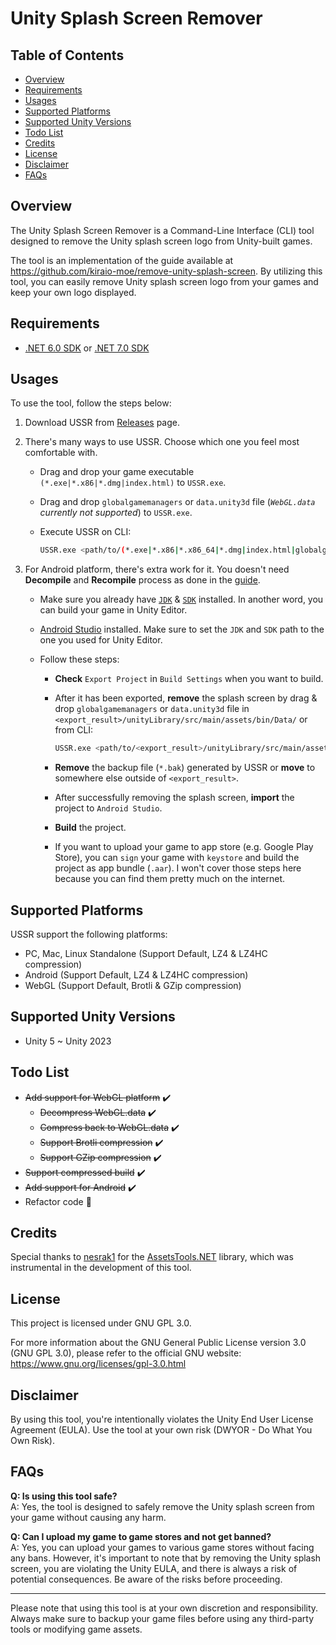 # Unity Splash Screen Remover

## Table of Contents

- [Overview](#overview)
- [Requirements](#requirements)
- [Usages](#usages)
- [Supported Platforms](#supported-platforms)
- [Supported Unity Versions](#supported-unity-versions)
- [Todo List](#todo-list)
- [Credits](#credits)
- [License](#license)
- [Disclaimer](#disclaimer)
- [FAQs](#faqs)

## Overview

The Unity Splash Screen Remover is a Command-Line Interface (CLI) tool designed to remove the Unity splash screen logo from Unity-built games.

The tool is an implementation of the guide available at <https://github.com/kiraio-moe/remove-unity-splash-screen>. By utilizing this tool, you can easily remove Unity splash screen logo from your games and keep your own logo displayed.

## Requirements

- [.NET 6.0 SDK](https://dotnet.microsoft.com/download/dotnet/6.0 ".NET 6.0 SDK") or [.NET 7.0 SDK](https://dotnet.microsoft.com/download/dotnet/7.0 ".NET 7.0 SDK")

## Usages

To use the tool, follow the steps below:

1. Download USSR from [Releases](https://github.com/kiraio-moe/USSR/releases) page.
2. There's many ways to use USSR. Choose which one you feel most comfortable with.

    - Drag and drop your game executable `(*.exe|*.x86|*.dmg|index.html)` to `USSR.exe`.
    - Drag and drop `globalgamemanagers` or `data.unity3d` file (_`WebGL.data` currently not supported_) to `USSR.exe`.
    - Execute USSR on CLI:

        ```bash
        USSR.exe <path/to/(*.exe|*.x86|*.x86_64|*.dmg|index.html|globalgamemanagers|data.unity3d|WebGL.data)>
        ```

3. For Android platform, there's extra work for it. You doesn't need **Decompile** and **Recompile** process as done in the [guide](https://github.com/kiraio-moe/remove-unity-splash-screen "remove-unity-splash-screen guide").

    - Make sure you already have [`JDK`](https://www.openlogic.com/openjdk-downloads?field_java_parent_version_target_id=416&field_operating_system_target_id=All&field_architecture_target_id=All&field_java_package_target_id=All "OpenJDK") & [`SDK`](https://androidsdkoffline.blogspot.com/p/all-android-sdk-latest-stable-versions.html) installed. In another word, you can build your game in Unity Editor.
    - [Android Studio](https://developer.android.com/studio "Android Studio") installed. Make sure to set the `JDK` and `SDK` path to the one you used for Unity Editor.
    - Follow these steps:

      - **Check** `Export Project` in `Build Settings` when you want to build.
      - After it has been exported, **remove** the splash screen by drag & drop `globalgamemanagers` or `data.unity3d` file in `<export_result>/unityLibrary/src/main/assets/bin/Data/` or from CLI:

        ```bash
        USSR.exe <path/to/<export_result>/unityLibrary/src/main/assets/bin/Data/(globalgamemanagers|data.unity3d)>
        ```

      - **Remove** the backup file (`*.bak`) generated by USSR or **move** to somewhere else outside of `<export_result>`.

      - After successfully removing the splash screen, **import** the project to `Android Studio`.
      - **Build** the project.
      - If you want to upload your game to app store (e.g. Google Play Store), you can `sign` your game with `keystore` and build the project as app bundle (`.aar`). I won't cover those steps here because you can find them pretty much on the internet.

## Supported Platforms

USSR support the following platforms:

- PC, Mac, Linux Standalone (Support Default, LZ4 & LZ4HC compression)
- Android (Support Default, LZ4 & LZ4HC compression)
- WebGL (Support Default, Brotli & GZip compression)

## Supported Unity Versions

- Unity 5 ~ Unity 2023

## Todo List

- ~~Add support for WebGL platform~~ ✔️
  - ~~Decompress WebGL.data~~ ✔️
  - ~~Compress back to WebGL.data~~ ✔️
  - ~~Support Brotli compression~~ ✔️
  - ~~Support GZip compression~~ ✔️
- ~~Support compressed build~~ ✔️
- ~~Add support for Android~~ ✔️
- Refactor code 🚧

## Credits

Special thanks to [nesrak1](https://github.com/nesrak1) for the [AssetsTools.NET](https://github.com/nesrak1/AssetsTools.NET "AssetsTools.NET") library, which was instrumental in the development of this tool.

## License

This project is licensed under GNU GPL 3.0.

For more information about the GNU General Public License version 3.0 (GNU GPL 3.0), please refer to the official GNU website: <https://www.gnu.org/licenses/gpl-3.0.html>

## Disclaimer

By using this tool, you're intentionally violates the Unity End User License Agreement (EULA). Use the tool at your own risk (DWYOR - Do What You Own Risk).

## FAQs

**Q: Is using this tool safe?**  
A: Yes, the tool is designed to safely remove the Unity splash screen from your game without causing any harm.

**Q: Can I upload my game to game stores and not get banned?**  
A: Yes, you can upload your games to various game stores without facing any bans. However, it's important to note that by removing the Unity splash screen, you are violating the Unity EULA, and there is always a risk of potential consequences. Be aware of the risks before proceeding.

---

Please note that using this tool is at your own discretion and responsibility. Always make sure to backup your game files before using any third-party tools or modifying game assets.
